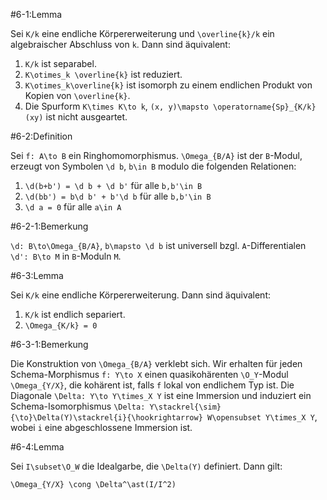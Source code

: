 #6-1:Lemma

Sei `K/k` eine endliche Körpererweiterung und `\overline{k}/k` ein algebraischer Abschluss von `k`. Dann sind äquivalent:

1. `K/k` ist separabel.
2. `K\otimes_k \overline{k}` ist reduziert.
3. `K\otimes_k\overline{k}` ist isomorph zu einem endlichen Produkt von Kopien von `\overline{k}`.
4. Die Spurform `K\times K\to k`, `(x, y)\mapsto \operatorname{Sp}_{K/k}(xy)` ist nicht ausgeartet.

#6-2:Definition

Sei `f: A\to B` ein Ringhomomorphismus. `\Omega_{B/A}` ist der `B`-Modul, erzeugt von Symbolen `\d b`, `b\in B` modulo die folgenden Relationen:

1. `\d(b+b') = \d b + \d b'` für alle `b,b'\in B`
2. `\d(bb') = b\d b' + b'\d b` für alle `b,b'\in B`
3. `\d a = 0` für alle `a\in A`

#6-2-1:Bemerkung

`\d: B\to\Omega_{B/A}`, `b\mapsto \d b` ist universell bzgl. `A`-Differentialen `\d': B\to M` in `B`-Moduln `M`.

#6-3:Lemma

Sei `K/k` eine endliche Körpererweiterung. Dann sind äquivalent:

1. `K/k` ist endlich separiert.
2. `\Omega_{K/k} = 0`

#6-3-1:Bemerkung

Die Konstruktion von `\Omega_{B/A}` verklebt sich. Wir erhalten für jeden Schema-Morphismus `f: Y\to X` einen quasikohärenten `\O_Y`-Modul `\Omega_{Y/X}`, die kohärent ist, falls `f` lokal von endlichem Typ ist. Die Diagonale `\Delta: Y\to Y\times_X Y` ist eine Immersion und induziert ein Schema-Isomorphismus `\Delta: Y\stackrel{\sim}{\to}\Delta(Y)\stackrel{i}{\hookrightarrow} W\opensubset Y\times_X Y`, wobei `i` eine abgeschlossene Immersion ist.

#6-4:Lemma

Sei `I\subset\O_W` die Idealgarbe, die `\Delta(Y)` definiert. Dann gilt:

    \Omega_{Y/X} \cong \Delta^\ast(I/I^2)
